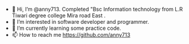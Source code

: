 - 👋 Hi, I’m @anny713. Completed "Bsc Information technology from L.R Tiwari degree college Mira road East .
- 👀 I’m interested in software developer and programmer.
- 🌱 I’m currently learning some practice code.
- 📫 How to reach me https://github.com/anny713 
  

<!---
anny713/anny713 is a ✨ special ✨ repository because its `README.md` (this file) appears on your GitHub profile.
You can click the Preview link to take a look at your changes.
--->
